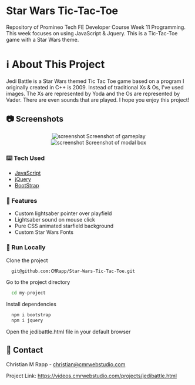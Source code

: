 # Star Wars Tic-Tac-Toe
Repository of Promineo Tech FE Developer Course Week 11 Programming. This week focuses on using JavaScript & Jquery. This is a Tic-Tac-Toe game with a Star Wars theme.

# :information_source: About This Project
Jedi Battle is a Star Wars themed Tic Tac Toe game based on a program I originally created in C++ is 2009. Instead of traditional Xs & Os, I've used images. The Xs are represented by Yoda and the Os are 
represented by Vader. There are even sounds that are played. I hope you enjoy this project!

<!-- Screenshots -->
## :camera: Screenshots
<div align="center"> 
  <img src="https://cmrwebstudio.com/screenshots/jedi-battle.png" alt="screenshot" />
  <caption>Screenshot of gameplay</caption>
</div>

<div align="center"> 
  <img src="https://cmrwebstudio.com/screenshots/jedi-battle-modal.png" alt="screenshot" />
  <caption>Screenshot of modal box</caption>
</div>

<!-- TechStack -->
### :keyboard: Tech Used
  - <a href="https://www.javascript.com/">JavaScript</a>
  - <a href="https://jquery.com/">jQuery</a>
  - <a href="https://getbootstrap.com/">BootStrap</a>

<!-- Features -->
### 🌌 Features
- Custom lightsaber pointer over playfield
- Lightsaber sound on mouse click
- Pure CSS animated starfield background
- Custom Star Wars Fonts

<!-- Run Locally -->
### :running: Run Locally

Clone the project

```bash
  git@github.com:CMRapp/Star-Wars-Tic-Tac-Toe.git
```

Go to the project directory

```bash
  cd my-project
```

Install dependencies

```bash
  npm i bootstrap
  npm i jquery
```

Open the jedibattle.html file in your default browser

<!-- Contact -->
## :handshake: Contact

Christian M Rapp - christian@cmrwebstudio.com

Project Link: <a href="https://videos.cmrwebstudio.com/projects/jedibattle.html" target="_blank">https://videos.cmrwebstudio.com/projects/jedibattle.html</a>

  
